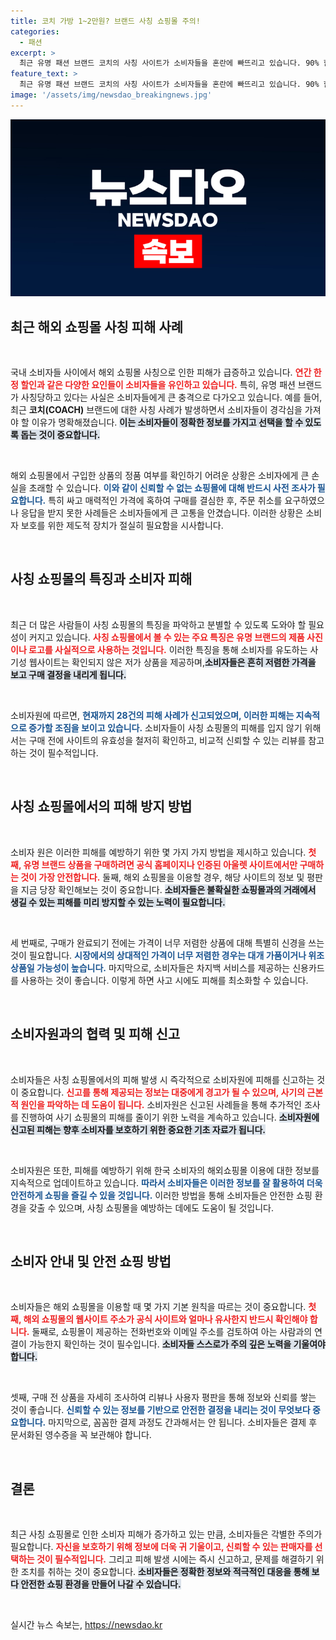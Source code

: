 ```yaml
---
title: 코치 가방 1~2만원? 브랜드 사칭 쇼핑몰 주의!
categories:
  - 패션
excerpt: >
  최근 유명 패션 브랜드 코치의 사칭 사이트가 소비자들을 혼란에 빠뜨리고 있습니다. 90% 할인에 유혹당해 구매한 이들은 주문 취소조차 불가능해 피해가 속출하고 있습니다. 안전한 쇼핑을 위해 주의가 요구됩니다.
feature_text: >
  최근 유명 패션 브랜드 코치의 사칭 사이트가 소비자들을 혼란에 빠뜨리고 있습니다. 90% 할인에 유혹당해 구매한 이들은 주문 취소조차 불가능해 피해가 속출하고 있습니다. 안전한 쇼핑을 위해 주의가 요구됩니다.
image: '/assets/img/newsdao_breakingnews.jpg'
---
```


<p><img src="/assets/img/newsdao_breakingnews.jpg" alt="ontimetimes 속보" /></p>

<h2 data-ke-size="size26">최근 해외 쇼핑몰 사칭 피해 사례</h2>

<p data-ke-size="size16">&nbsp;</p>

<p>국내 소비자들 사이에서 해외 쇼핑몰 사칭으로 인한 피해가 급증하고 있습니다. <b><span style="color: #ee2323;">연간 한정 할인과 같은 다양한 요인들이 소비자들을 유인하고 있습니다.</span></b> 특히, 유명 패션 브랜드가 사칭당하고 있다는 사실은 소비자들에게 큰 충격으로 다가오고 있습니다. 예를 들어, 최근 <strong>코치(COACH)</strong> 브랜드에 대한 사칭 사례가 발생하면서 소비자들이 경각심을 가져야 할 이유가 명확해졌습니다. <b><span style="background-color: #21538527;">이는 소비자들이 정확한 정보를 가지고 선택을 할 수 있도록 돕는 것이 중요합니다.</span></b> </p>

<p data-ke-size="size16">&nbsp;</p>

<p>해외 쇼핑몰에서 구입한 상품의 정품 여부를 확인하기 어려운 상황은 소비자에게 큰 손실을 초래할 수 있습니다. <b><span style="color: #1a5490;">이와 같이 신뢰할 수 없는 쇼핑몰에 대해 반드시 사전 조사가 필요합니다.</span></b> 특히 싸고 매력적인 가격에 혹하여 구매를 결심한 후, 주문 취소를 요구하였으나 응답을 받지 못한 사례들은 소비자들에게 큰 고통을 안겼습니다. 이러한 상황은 소비자 보호를 위한 제도적 장치가 절실히 필요함을 시사합니다.</p>

<p data-ke-size="size16">&nbsp;</p>

<h2 data-ke-size="size26">사칭 쇼핑몰의 특징과 소비자 피해</h2>

<p data-ke-size="size16">&nbsp;</p>

<p>최근 더 많은 사람들이 사칭 쇼핑몰의 특징을 파악하고 분별할 수 있도록 도와야 할 필요성이 커지고 있습니다. <b><span style="color: #ee2323;">사칭 쇼핑몰에서 볼 수 있는 주요 특징은 유명 브랜드의 제품 사진이나 로고를 사실적으로 사용하는 것입니다.</span></b> 이러한 특징을 통해 소비자를 유도하는 사기성 웹사이트는 확인되지 않은 저가 상품을 제공하며,<b><span style="background-color: #21538527;">소비자들은 흔히 저렴한 가격을 보고 구매 결정을 내리게 됩니다.</span></b> </p>

<p data-ke-size="size16">&nbsp;</p>

<p>소비자원에 따르면, <b><span style="color: #1a5490;">현재까지 28건의 피해 사례가 신고되었으며, 이러한 피해는 지속적으로 증가할 조짐을 보이고 있습니다.</span></b> 소비자들이 사칭 쇼핑몰의 피해를 입지 않기 위해서는 구매 전에 사이트의 유효성을 철저히 확인하고, 비교적 신뢰할 수 있는 리뷰를 참고하는 것이 필수적입니다.</p>

<p data-ke-size="size16">&nbsp;</p>

<h2 data-ke-size="size26">사칭 쇼핑몰에서의 피해 방지 방법</h2>

<p data-ke-size="size16">&nbsp;</p>

<p>소비자 원은 이러한 피해를 예방하기 위한 몇 가지 가지 방법을 제시하고 있습니다. <b><span style="color: #ee2323;">첫째, 유명 브랜드 상품을 구매하려면 공식 홈페이지나 인증된 아울렛 사이트에서만 구매하는 것이 가장 안전합니다.</span></b> 둘째, 해외 쇼핑몰을 이용할 경우, 해당 사이트의 정보 및 평판을 지금 당장 확인해보는 것이 중요합니다. <b><span style="background-color: #21538527;">소비자들은 불확실한 쇼핑몰과의 거래에서 생길 수 있는 피해를 미리 방지할 수 있는 노력이 필요합니다.</span></b> </p>

<p data-ke-size="size16">&nbsp;</p>

<p>세 번째로, 구매가 완료되기 전에는 가격이 너무 저렴한 상품에 대해 특별히 신경을 쓰는 것이 필요합니다. <b><span style="color: #1a5490;">시장에서의 상대적인 가격이 너무 저렴한 경우는 대개 가품이거나 위조 상품일 가능성이 높습니다.</span></b> 마지막으로, 소비자들은 차지백 서비스를 제공하는 신용카드를 사용하는 것이 좋습니다. 이렇게 하면 사고 시에도 피해를 최소화할 수 있습니다.</p>

<p data-ke-size="size16">&nbsp;</p>

<h2 data-ke-size="size26">소비자원과의 협력 및 피해 신고</h2>

<p data-ke-size="size16">&nbsp;</p>

<p>소비자들은 사칭 쇼핑몰에서의 피해 발생 시 즉각적으로 소비자원에 피해를 신고하는 것이 중요합니다. <b><span style="color: #ee2323;">신고를 통해 제공되는 정보는 대중에게 경고가 될 수 있으며, 사기의 근본적 원인을 파악하는 데 도움이 됩니다.</span></b> 소비자원은 신고된 사례들을 통해 추가적인 조사를 진행하여 사기 쇼핑몰의 피해를 줄이기 위한 노력을 계속하고 있습니다. <b><span style="background-color: #21538527;">소비자원에 신고된 피해는 향후 소비자를 보호하기 위한 중요한 기초 자료가 됩니다.</span></b></p>

<p data-ke-size="size16">&nbsp;</p>

<p>소비자원은 또한, 피해를 예방하기 위해 한국 소비자의 해외쇼핑몰 이용에 대한 정보를 지속적으로 업데이트하고 있습니다. <b><span style="color: #1a5490;">따라서 소비자들은 이러한 정보를 잘 활용하여 더욱 안전하게 쇼핑을 즐길 수 있을 것입니다.</span></b> 이러한 방법을 통해 소비자들은 안전한 쇼핑 환경을 갖출 수 있으며, 사칭 쇼핑몰을 예방하는 데에도 도움이 될 것입니다.</p>

<p data-ke-size="size16">&nbsp;</p>

<h2 data-ke-size="size26">소비자 안내 및 안전 쇼핑 방법</h2>

<p data-ke-size="size16">&nbsp;</p>

<p>소비자들은 해외 쇼핑몰을 이용할 때 몇 가지 기본 원칙을 따르는 것이 중요합니다. <b><span style="color: #ee2323;">첫째, 해외 쇼핑몰의 웹사이트 주소가 공식 사이트와 얼마나 유사한지 반드시 확인해야 합니다.</span></b> 둘째로, 쇼핑몰이 제공하는 전화번호와 이메일 주소를 검토하여 아는 사람과의 연결이 가능한지 확인하는 것이 필수입니다. <b><span style="background-color: #21538527;">소비자들 스스로가 주의 깊은 노력을 기울여야 합니다.</span></b></p>

<p data-ke-size="size16">&nbsp;</p>

<p>셋째, 구매 전 상품을 자세히 조사하여 리뷰나 사용자 평판을 통해 정보와 신뢰를 쌓는 것이 좋습니다. <b><span style="color: #1a5490;">신뢰할 수 있는 정보를 기반으로 안전한 결정을 내리는 것이 무엇보다 중요합니다.</span></b> 마지막으로, 꼼꼼한 결제 과정도 간과해서는 안 됩니다. 소비자들은 결제 후 문서화된 영수증을 꼭 보관해야 합니다.</p>

<p data-ke-size="size16">&nbsp;</p>

<h2 data-ke-size="size26">결론</h2>

<p data-ke-size="size16">&nbsp;</p>

<p>최근 사칭 쇼핑몰로 인한 소비자 피해가 증가하고 있는 만큼, 소비자들은 각별한 주의가 필요합니다. <b><span style="color: #ee2323;">자신을 보호하기 위해 정보에 더욱 귀 기울이고, 신뢰할 수 있는 판매자를 선택하는 것이 필수적입니다.</span></b> 그리고 피해 발생 시에는 즉시 신고하고, 문제를 해결하기 위한 조치를 취하는 것이 중요합니다. <b><span style="background-color: #21538527;">소비자들은 정확한 정보와 적극적인 대응을 통해 보다 안전한 쇼핑 환경을 만들어 나갈 수 있습니다.</span></b></p>

<p data-ke-size="size16">&nbsp;</p>
실시간 뉴스 속보는, <a href="https://newsdao.kr" rel="dofollow">https://newsdao.kr</a>


